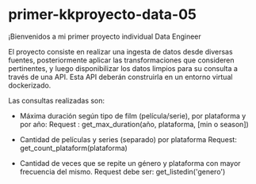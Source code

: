 # primer-kkproyecto-data-05
¡Bienvenidos a mi primer proyecto individual Data Engineer

El proyecto consiste en realizar una ingesta de datos desde diversas fuentes, posteriormente aplicar las transformaciones que consideren pertinentes, y luego disponibilizar los datos limpios para su consulta a través de una API. Esta API deberán construirla en un entorno virtual dockerizado.

Las consultas realizadas son:

+ Máxima duración según tipo de film (película/serie), por plataforma y por año:
    Request : get_max_duration(año, plataforma, [min o season])

+ Cantidad de películas y series (separado) por plataforma
    Request: get_count_plataform(plataforma)  
  
+ Cantidad de veces que se repite un género y plataforma con mayor frecuencia del mismo.
   Request debe ser: get_listedin('genero')
